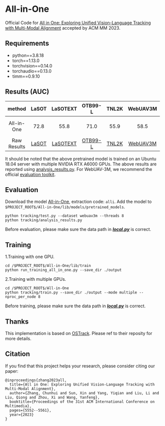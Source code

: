 All-in-One
=========================================
Official Code for [All in One: Exploring Unified Vision-Language Tracking with Multi-Modal Alignment](https://dl.acm.org/doi/10.1145/3581783.3611803) accepted by ACM MM 2023.


## Requirements
- python==3.8.18
- torch==1.13.0
- torchvision==0.14.0
- torchaudio==0.13.0
- timm==0.9.10

## Results (AUC)
|  method   | LaSOT | LaSOTEXT | OTB99-L | TNL2K | WebUAV3M  | Model |
|:---------:|:-----:|:-----:|:------:|:------:|:------:|:------:|
| All-in-One  | 72.8 |  55.8 | 71.0 | 55.9 | 58.5 | [All-in-One](https://pan.baidu.com/s/1OgAFG_LPh9ti4SCt88ILWQ)|
|Raw Results| [LaSOT]() | [LaSOTEXT]()  | [OTB99-L]() | [TNL2K]() | [WebUAV3M]() | - |

It should be noted that the above pretrained model is trained on an Ubuntu 18.04 server with multiple NVIDIA RTX A6000 GPUs. The above results are reported using [analysis_results.py](./tracking/analysis_results.py). For WebUAV-3M, we recommend the official [evaluation toolkit](https://github.com/983632847/WebUAV-3M). 

## Evaluation   
Download the model [All-in-One](https://pan.baidu.com/s/1OgAFG_LPh9ti4SCt88ILWQ), extraction code: `alli`. Add the model to `$PROJECT_ROOT$/All-in-One/lib/models/pretrained_models`.
```
python tracking/test.py --dataset webuav3m --threads 8
python tracking/analysis_results.py
```

Before evaluation, please make sure the data path in [***local.py***](./lib/test/evaluation/local.py) is correct.

## Training
1.Training with one GPU.
```
cd /$PROJECT_ROOT$/All-in-One/lib/train
python run_training_all_in_one.py --save_dir ./output
```

2.Training with multiple GPUs.
```
cd /$PROJECT_ROOT$/All-in-One
python tracking/train.py --save_dir ./output --mode multiple --nproc_per_node 8
```

Before training, please make sure the data path in [***local.py***](./lib/train/admin/local.py) is correct.


## Thanks
This implementation is based on [OSTrack](https://github.com/botaoye/OSTrack). Please ref to their reposity for more details.

## Citation
If you find that this project helps your research, please consider citing our paper:
```
@inproceedings{zhang2023all,
  title={All in One: Exploring Unified Vision-Language Tracking with Multi-Modal Alignment},
  author={Zhang, Chunhui and Sun, Xin and Yang, Yiqian and Liu, Li and Liu, Qiong and Zhou, Xi and Wang, Yanfeng},
  booktitle={Proceedings of the 31st ACM International Conference on Multimedia},
  pages={5552--5561},
  year={2023}
}
